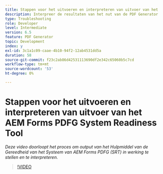 ```yaml
---
title: Stappen voor het uitvoeren en interpreteren van uitvoer van het AEM Forms PDFG System Readiness Tool
description: Interpreer de resultaten van het nut van de PDF Generator gereedheid.
type: Troubleshooting
role: Developer
level: Intermediate
version: 6.5
feature: PDF Generator
topic: Development
index: y
exl-id: 3c1a1c09-caae-4b10-94f2-12ab4531dd5a
duration: 58
source-git-commit: f23c2ab86d42531113690df2e342c65060b5c7cd
workflow-type: tm+mt
source-wordcount: '53'
ht-degree: 0%

---
```


# Stappen voor het uitvoeren en interpreteren van uitvoer van het AEM Forms PDFG System Readiness Tool

*Deze video doorloopt het proces om output van het Hulpmiddel van de Gereedheid van het Systeem van AEM Forms PDFG (SRT) in werking te stellen en te interpreteren.*

>[!VIDEO](https://video.tv.adobe.com/v/335543?quality=12&learn=on)

